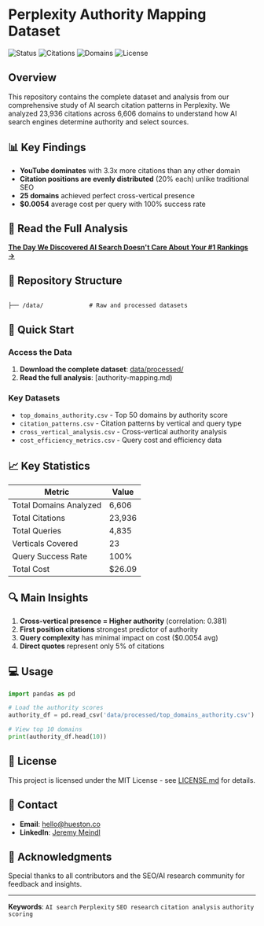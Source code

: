 # Perplexity Authority Mapping Dataset

![Status](https://img.shields.io/badge/Research-August%202025-blue)
![Citations](https://img.shields.io/badge/Citations%20Analyzed-23%2C936-green)
![Domains](https://img.shields.io/badge/Domains%20Studied-6%2C606-orange)
![License](https://img.shields.io/badge/License-MIT-yellow)

## Overview

This repository contains the complete dataset and analysis from our comprehensive study of AI search citation patterns in Perplexity. We analyzed 23,936 citations across 6,606 domains to understand how AI search engines determine authority and select sources.

## 📊 Key Findings

- **YouTube dominates** with 3.3x more citations than any other domain
- **Citation positions are evenly distributed** (20% each) unlike traditional SEO
- **25 domains** achieved perfect cross-vertical presence
- **$0.0054** average cost per query with 100% success rate

## 📖 Read the Full Analysis

**[The Day We Discovered AI Search Doesn't Care About Your #1 Rankings →](https://github.com/HuestonCo/perplexity-citations-study/blob/main/authority-mapping.md)**

## 📁 Repository Structure

```

├── /data/             # Raw and processed datasets

```

## 🚀 Quick Start

### Access the Data

1. **Download the complete dataset**: [data/processed/](data/)
2. **Read the full analysis**: [authority-mapping.md)

### Key Datasets

- `top_domains_authority.csv` - Top 50 domains by authority score
- `citation_patterns.csv` - Citation patterns by vertical and query type
- `cross_vertical_analysis.csv` - Cross-vertical authority analysis
- `cost_efficiency_metrics.csv` - Query cost and efficiency data

## 📈 Key Statistics

| Metric | Value |
|--------|-------|
| Total Domains Analyzed | 6,606 |
| Total Citations | 23,936 |
| Total Queries | 4,835 |
| Verticals Covered | 23 |
| Query Success Rate | 100% |
| Total Cost | $26.09 |

## 🔍 Main Insights

1. **Cross-vertical presence = Higher authority** (correlation: 0.381)
2. **First position citations** strongest predictor of authority
3. **Query complexity** has minimal impact on cost ($0.0054 avg)
4. **Direct quotes** represent only 5% of citations

## 💻 Usage

```python
import pandas as pd

# Load the authority scores
authority_df = pd.read_csv('data/processed/top_domains_authority.csv')

# View top 10 domains
print(authority_df.head(10))
```



## 📄 License

This project is licensed under the MIT License - see [LICENSE.md](LICENSE.md) for details.

## 📧 Contact

- **Email**: hello@hueston.co
- **LinkedIn**: [Jeremy Meindl](https://www.linkedin.com/in/jeremymeindl)

## 🙏 Acknowledgments

Special thanks to all contributors and the SEO/AI research community for feedback and insights.

---

**Keywords**: `AI search` `Perplexity` `SEO research` `citation analysis` `authority scoring`
